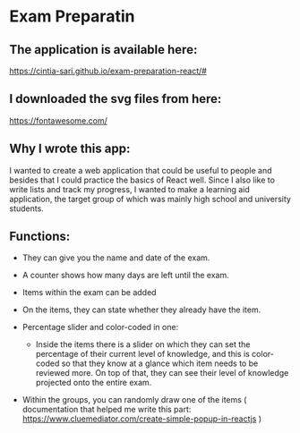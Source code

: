 # Exam Preparatin

## The application is available here:

https://cintia-sari.github.io/exam-preparation-react/#
## I downloaded the svg files from here:

https://fontawesome.com/

## Why I wrote this app:

I wanted to create a web application that could be useful to people and besides that I could practice the basics of React well. Since I also like to write lists and track my progress, I wanted to make a learning aid application, the target group of which was mainly high school and university students.

## Functions:

* They can give you the name and date of the exam.

* A counter shows how many days are left until the exam.

* Items within the exam can be added

* On the items, they can state whether they already have the item.

* Percentage slider and color-coded  in one:
  
   * Inside the items there is a slider on which they can set the percentage of their current level of knowledge, and this is color-coded so that they know at a glance which item needs to be reviewed more. On top of that, they can see their level of knowledge projected onto the entire exam.

* Within the groups, you can randomly draw one of the items (
documentation that helped me write this part: https://www.cluemediator.com/create-simple-popup-in-reactjs )